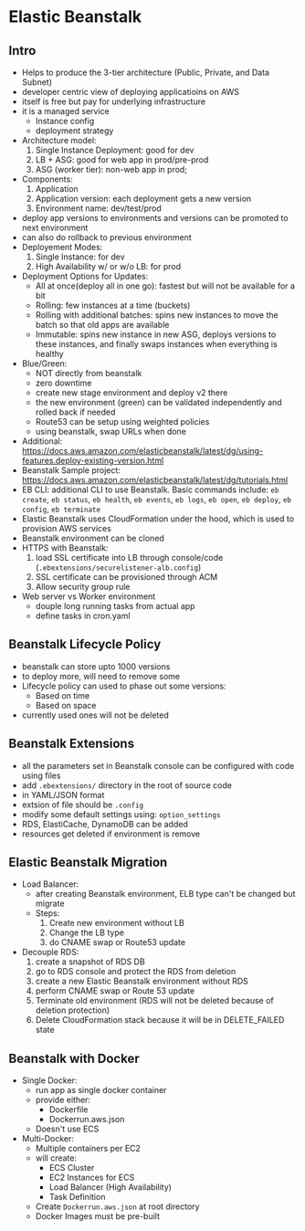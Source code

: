 # Elastic Beanstalk

## Intro
* Helps to produce the 3-tier architecture (Public, Private, and Data Subnet)
* developer centric view of deploying applicatioins on AWS
* itself is free but pay for underlying infrastructure
* it is a managed service
	* Instance config
	* deployment strategy
* Architecture model:
	1. Single Instance Deployment: good for dev
	2. LB + ASG: good for web app in prod/pre-prod
	3. ASG (worker tier): non-web app in prod;
* Components:
	1. Application
	2. Application version: each deployment gets a new version
	3. Environment name: dev/test/prod
* deploy app versions to environments and versions can be promoted to next environment
* can also do rollback to previous environment
* Deployement Modes:
	1. Single Instance: for dev
	2. High Availability w/ or w/o LB: for prod
* Deployment Options for Updates:
	* All at once(deploy all in one go): fastest but will not be available for a bit 
	* Rolling: few instances at a time (buckets)
	* Rolling with additional batches: spins new instances to move the batch so that old apps are available
	* Immutable: spins new instance in new ASG, deploys versions to these instances, and finally swaps instances when everything is healthy
* Blue/Green: 
	* NOT directly from beanstalk
	* zero downtime
	* create new stage environment and deploy v2 there
	* the new environment (green) can be validated independently and rolled back if needed
	* Route53 can be setup using weighted policies
	* using beanstalk, swap URLs when done
* Additional: https://docs.aws.amazon.com/elasticbeanstalk/latest/dg/using-features.deploy-existing-version.html
* Beanstalk Sample project: https://docs.aws.amazon.com/elasticbeanstalk/latest/dg/tutorials.html
* EB CLI: additional CLI to use Beanstalk. Basic commands include: `eb create`, `eb status`, `eb health`, `eb events`, `eb logs`, `eb open`, `eb deploy`, `eb config`, `eb terminate`
* Elastic Beanstalk uses CloudFormation under the hood, which is used to provision AWS services
* Beanstalk environment can be cloned
* HTTPS with Beanstalk:
	1. load SSL certificate into LB through console/code (`.ebextensions/securelistener-alb.config`)
	2. SSL certificate can be provisioned through ACM
	3. Allow security group rule
* Web server vs Worker environment
	* douple long running tasks from actual app
	* define tasks in cron.yaml

## Beanstalk Lifecycle Policy
* beanstalk can store upto 1000 versions
* to deploy more, will need to remove some
* Lifecycle policy can used to phase out some versions:
	* Based on time
	* Based on space
* currently used ones will not be deleted

## Beanstalk Extensions
* all the parameters set in Beanstalk console can be configured with code using files
* add `.ebextensions/` directory in the root of source code
* in YAML/JSON format
* extsion of file should be `.config`
* modify some default settings using: `option_settings`
* RDS, ElastiCache, DynamoDB can be added
* resources get deleted if environment is remove

## Elastic Beanstalk Migration
* Load Balancer:
	* after creating Beanstalk environment, ELB type can't be changed but migrate
	* Steps:
		1. Create new environment without LB
		2. Change the LB type
		3. do CNAME swap or Route53 update
* Decouple RDS:
	1. create a snapshot of RDS DB
	2. go to RDS console and protect the RDS from deletion
	3. create a new Elastic Beanstalk environment without RDS
	4. perform CNAME swap or Route 53 update
	5. Terminate old environment (RDS will not be deleted because of deletion protection)
	6. Delete CloudFormation stack because it will be in DELETE_FAILED state

## Beanstalk with Docker
* Single Docker:
	* run app as single docker container
	* provide either:
		* Dockerfile
		* Dockerrun.aws.json
	* Doesn't use ECS
* Multi-Docker:
	* Multiple containers per EC2
	* will create:
		* ECS Cluster
		* EC2 Instances for ECS
		* Load Balancer (High Availability)
		* Task Definition
	* Create `Dockerrun.aws.json` at root directory
	* Docker Images must be pre-built
